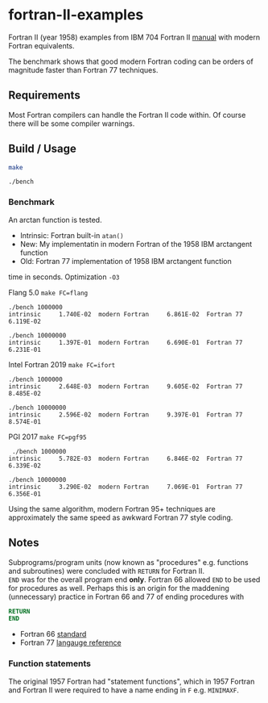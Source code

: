# fortran-II-examples
Fortran II (year 1958) examples from IBM 704 Fortran II 
[manual](http://archive.computerhistory.org/resources/text/Fortran/102653989.05.01.acc.pdf) 
with modern Fortran equivalents.

The benchmark shows that good modern Fortran coding can be orders of magnitude faster than Fortran 77 techniques.

## Requirements
Most Fortran compilers can handle the Fortran II code within.
Of course there will be some compiler warnings.

## Build / Usage

```sh
make
```

```
./bench
```

### Benchmark
An arctan function is tested.

* Intrinsic:  Fortran built-in `atan()`
* New:        My implementatin in modern Fortran of the 1958 IBM arctangent function
* Old:        Fortran 77 implementation of 1958 IBM arctangent function


time in seconds.   Optimization `-O3`

Flang 5.0   `make FC=flang`

    ./bench 1000000
    intrinsic     1.740E-02  modern Fortran     6.861E-02  Fortran 77      6.119E-02

    ./bench 10000000
    intrinsic     1.397E-01  modern Fortran     6.690E-01  Fortran 77      6.231E-01


Intel Fortran 2019   `make FC=ifort`

    ./bench 1000000
    intrinsic     2.648E-03  modern Fortran     9.605E-02  Fortran 77      8.485E-02
    
    ./bench 10000000
    intrinsic     2.596E-02  modern Fortran     9.397E-01  Fortran 77      8.574E-01

PGI 2017    `make FC=pgf95`

     ./bench 1000000
    intrinsic     5.782E-03  modern Fortran     6.846E-02  Fortran 77      6.339E-02

    ./bench 10000000
    intrinsic     3.290E-02  modern Fortran     7.069E-01  Fortran 77      6.356E-01

Using the same algorithm, modern Fortran 95+ techniques are approximately the same speed as awkward Fortran 77 style coding.

## Notes

Subprograms/program units (now known as "procedures" e.g. functions and subroutines) were concluded with `RETURN` for Fortran II.  
`END` was for the overall program end **only**. 
Fortran 66 allowed `END` to be used for procedures as well.
Perhaps this is an origin for the maddening (unnecessary) practice in Fortran 66 and 77 of ending procedures with
```fortran
RETURN
END
```

* Fortran 66 [standard](http://web.eah-jena.de/~kleine/history/languages/ansi-x3dot9-1966-Fortran66.pdf)
* Fortran 77 [langauge reference](http://physik.uibk.ac.at/hephy/praktikum/fortran_manual.pdf)


### Function statements

The original 1957 Fortran had "statement functions", which in 1957 Fortran and Fortran II were required to have a name ending in `F` e.g. `MINIMAXF`.
